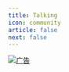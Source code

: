 ```yaml
---
title: Talking
icon: community
article: false
next: false
---
```


<InternalJumpCard text="使用前必读" header="heStudio Talking 使用帮助" link="/docs/talking.html" buttontext="跳转到使用帮助"  />

[![广告](https://image.hestudio.net/i/2024/03/05/65e5f73783b72.png)](https://haokawx.lot-ml.com/Product/index/502034)